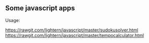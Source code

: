 ## Some javascript apps

Usage:

https://rawgit.com/lightern/javascript/master/sudokusolver.html
https://rawgit.com/lightern/javascript/master/tempocalculator.html
